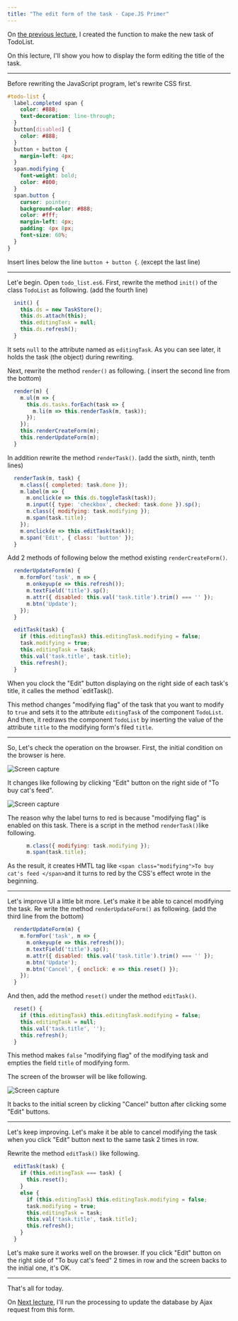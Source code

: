 ```yaml
---
title: "The edit form of the task - Cape.JS Primer"
---
```


On [the previous lecture](../12_creating_new_task), I created the function to make the new task of TodoList.

On this lecture, I'll show you how to display the form editing the title of the task.

----

Before rewriting the JavaScript program, let's rewrite CSS first.

```css
#todo-list {
  label.completed span {
    color: #888;
    text-decoration: line-through;
  }
  button[disabled] {
    color: #888;
  }
  button + button {
    margin-left: 4px;
  }
  span.modifying {
    font-weight: bold;
    color: #800;
  }
  span.button {
    cursor: pointer;
    background-color: #888;
    color: #fff;
    margin-left: 4px;
    padding: 4px 8px;
    font-size: 60%;
  }
}
```

<div class="note">
Insert lines below the line <code>button + button {</code>. (except the last line)
</div>

----

Let'e begin. Open `todo_list.es6`. First, rewrite the method `init()` of the class `TodoList` as following. (add the fourth line)

```javascript
  init() {
    this.ds = new TaskStore();
    this.ds.attach(this);
    this.editingTask = null;
    this.ds.refresh();
  }
```

It sets `null` to the attribute named as `editingTask`. As you can see later, it holds the task (the object) during rewriting.

Next, rewrite the method `render()` as following. ( insert the second line from the bottom)

```javascript
  render(m) {
    m.ul(m => {
      this.ds.tasks.forEach(task => {
        m.li(m => this.renderTask(m, task));
      });
    });
    this.renderCreateForm(m);
    this.renderUpdateForm(m);
  }
```

In addition rewrite the method `renderTask()`. (add the sixth, ninth, tenth lines)

```javascript
  renderTask(m, task) {
    m.class({ completed: task.done });
    m.label(m => {
      m.onclick(e => this.ds.toggleTask(task));
      m.input({ type: 'checkbox', checked: task.done }).sp();
      m.class({ modifying: task.modifying });
      m.span(task.title);
    });
    m.onclick(e => this.editTask(task));
    m.span('Edit', { class: 'button' });
  }
```

Add 2 methods of following below the method existing `renderCreateForm()`.

```javascript
  renderUpdateForm(m) {
    m.formFor('task', m => {
      m.onkeyup(e => this.refresh());
      m.textField('title').sp();
      m.attr({ disabled: this.val('task.title').trim() === '' });
      m.btn('Update');
    });
  }

  editTask(task) {
    if (this.editingTask) this.editingTask.modifying = false;
    task.modifying = true;
    this.editingTask = task;
    this.val('task.title', task.title);
    this.refresh();
  }
```

When you clock the "Edit" button displaying on the right side of each task's title, it calles the method `editTask().

This method changes "modifying flag" of the task that you want to modify to  `true` and sets it to the attribute `editingTask` of the component `TodoList`. And then, it redraws the component `TodoList` by inserting the value of the attribute `title` to the modifying form's filed `title`.

----

So, Let's check the operation on the browser. First, the initial condition on the browser is here.

![Screen capture](/capejs/images/capejs_primer/todo_list14.png)

It changes like following by clicking "Edit" button on the right side of "To buy cat's feed".

![Screen capture](/capejs/images/capejs_primer/todo_list15.png)

The reason why the label turns to red is because "modifying flag" is enabled on this task. There is a script in the method `renderTask()`like following.

```javascript
      m.class({ modifying: task.modifying });
      m.span(task.title);
```

As the result, it creates HMTL tag like `<span class="modifying">To buy cat's feed </span>`and it turns to red by the CSS's effect wrote in the beginning.

----

Let's improve UI a little bit more. Let's make it be able to cancel modifying the task. Re write the method `renderUpdateForm()` as following. (add the third line from the bottom)

```javascript
  renderUpdateForm(m) {
    m.formFor('task', m => {
      m.onkeyup(e => this.refresh());
      m.textField('title').sp();
      m.attr({ disabled: this.val('task.title').trim() === '' });
      m.btn('Update');
      m.btn('Cancel', { onclick: e => this.reset() });
    });
  }
```

And then, add the method `reset()` under the method `editTask()`.

```javascript
  reset() {
    if (this.editingTask) this.editingTask.modifying = false;
    this.editingTask = null;
    this.val('task.title', '');
    this.refresh();
  }
```

This method makes `false` "modifying flag" of the modifying task and empties the field `title` of modifying form.

The screen of the browser will be like following.

![Screen capture](/capejs/images/capejs_primer/todo_list16.png)

It backs to the initial screen by clicking "Cancel" button after clicking some "Edit" buttons.

----

Let's keep improving. Let's make it be able to cancel modifying the task when you click "Edit" button next to the same task 2 times in row.

Rewrite the method `editTask()` like following.

```javascript
  editTask(task) {
    if (this.editingTask === task) {
      this.reset();
    }
    else {
      if (this.editingTask) this.editingTask.modifying = false;
      task.modifying = true;
      this.editingTask = task;
      this.val('task.title', task.title);
      this.refresh();
    }
  }
```

Let's make sure it works well on the browser. If you click "Edit" button on the right side of "To buy cat's feed" 2 times in row and the screen backs to the initial one, it's OK.

----

That's all for today.

On [Next lecture](../14_updating_task), I'll run the processing to update the database by Ajax request from this form.
